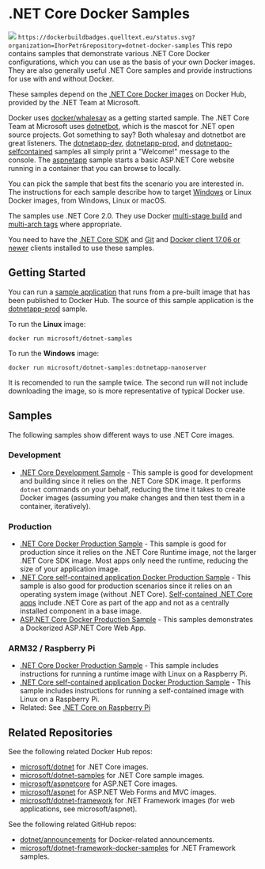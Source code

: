 # .NET Core Docker Samples
[![](https://dockerbuildbadges.quelltext.eu/status.svg?organization=IhorPetr&repository=dotnet-docker-samples)](https://hub.docker.com/r/IhorPetr/dotnet-docker-samples/builds/)
`https://dockerbuildbadges.quelltext.eu/status.svg?organization=IhorPetr&repository=dotnet-docker-samples`
This repo contains samples that demonstrate various .NET Core Docker configurations, which you can use as the basis of your own Docker images. They are also generally useful .NET Core samples and provide instructions for use with and without Docker.

These samples depend on the [.NET Core Docker images](https://hub.docker.com/r/microsoft/dotnet/) on Docker Hub, provided by the .NET Team at Microsoft.

Docker uses [docker/whalesay](https://hub.docker.com/r/docker/whalesay/) as a getting started sample. The .NET Core Team at Microsoft uses [dotnetbot](https://github.com/dotnet-bot), which is the mascot for .NET open source projects. Got something to say? Both whalesay and dotnetbot are great listeners. The [dotnetapp-dev](dotnetapp-dev), [dotnetapp-prod](dotnetapp-prod), and [dotnetapp-selfcontained](dotnetapp-selfcontained) samples all simply print a "Welcome!" message to the console. The [aspnetapp](aspnetapp) sample starts a basic ASP.NET Core website running in a container that you can browse to locally.

You can pick the sample that best fits the scenario you are interested in. The instructions for each sample describe how to target [Windows](http://aka.ms/windowscontainers) or Linux Docker images, from Windows, Linux or macOS.

The samples use .NET Core 2.0. They use Docker [multi-stage build](https://github.com/dotnet/announcements/issues/18) and [multi-arch tags](https://github.com/dotnet/announcements/issues/14) where appropriate.

You need to have the [.NET Core SDK](https://www.microsoft.com/net/download/core#/sdk) and [Git](https://git-scm.com/downloads) and [Docker client 17.06 or newer](https://www.docker.com/products/docker) clients installed to use these samples.

## Getting Started

You can run a [sample application](https://hub.docker.com/r/microsoft/dotnet-samples/) that runs from a pre-built image that has been published to Docker Hub. The source of this sample application is the [dotnetapp-prod](dotnetapp-prod) sample.

To run the **Linux** image:

```console
docker run microsoft/dotnet-samples
```

To run the **Windows** image:

```console
docker run microsoft/dotnet-samples:dotnetapp-nanoserver
```

It is recomended to run the sample twice. The second run will not include downloading the image, so is more representative of typical Docker use.

## Samples

The following samples show different ways to use .NET Core images.

### Development

* [.NET Core Development Sample](dotnetapp-dev) - This sample is good for development and building since it relies on the .NET Core SDK image. It performs `dotnet` commands on your behalf, reducing the time it takes to create Docker images (assuming you make changes and then test them in a container, iteratively).

### Production

* [.NET Core Docker Production Sample](dotnetapp-prod) - This sample is good for production since it relies on the .NET Core Runtime image, not the larger .NET Core SDK image. Most apps only need the runtime, reducing the size of your application image.
* [.NET Core self-contained application Docker Production Sample](dotnetapp-selfcontained) - This sample is also good for production scenarios since it relies on an operating system image (without .NET Core). [Self-contained .NET Core apps](https://docs.microsoft.com/dotnet/articles/core/deploying/) include .NET Core as part of the app and not as a centrally installed component in a base image.
* [ASP.NET Core Docker Production Sample](aspnetapp) - This samples demonstrates a Dockerized ASP.NET Core Web App.

### ARM32 / Raspberry Pi

* [.NET Core Docker Production Sample](dotnetapp-prod) - This sample includes instructions for running a runtime image with Linux on a Raspberry Pi.
* [.NET Core self-contained application Docker Production Sample](dotnetapp-selfcontained) - This sample includes instructions for running a self-contained image with Linux on a Raspberry Pi.
* Related: See [.NET Core on Raspberry Pi](https://github.com/dotnet/core/blob/master/samples/RaspberryPiInstructions.md)

## Related Repositories

See the following related Docker Hub repos:

* [microsoft/dotnet](https://hub.docker.com/r/microsoft/dotnet/) for .NET Core images.
* [microsoft/dotnet-samples](https://hub.docker.com/r/microsoft/dotnet-samples/) for .NET Core sample images.
* [microsoft/aspnetcore](https://hub.docker.com/r/microsoft/aspnetcore/) for ASP.NET Core images.
* [microsoft/aspnet](https://hub.docker.com/r/microsoft/aspnet/) for ASP.NET Web Forms and MVC images.
* [microsoft/dotnet-framework](https://hub.docker.com/r/microsoft/dotnet-framework/) for .NET Framework images (for web applications, see microsoft/aspnet).

See the following related GitHub repos:

* [dotnet/announcements](https://github.com/dotnet/announcements/issues?q=is%3Aissue+is%3Aopen+label%3ADocker) for Docker-related announcements.
* [microsoft/dotnet-framework-docker-samples](https://github.com/microsoft/dotnet-framework-docker-samples/) for .NET Framework samples.

